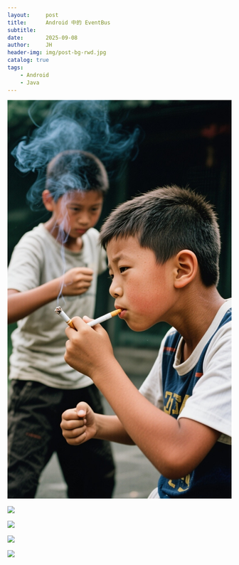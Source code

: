 ```yaml
---
layout:     post
title:      Android 中的 EventBus
subtitle:   
date:       2025-09-08
author:     JH
header-img: img/post-bg-rwd.jpg
catalog: true
tags:
    - Android
    - Java
---
```


![](../img/child-smoke.png)

![](../img/smoke-adult.png)

![](../img/playgame.png)

![](../img/child-preg.png)

![](../img/pregn.png)




